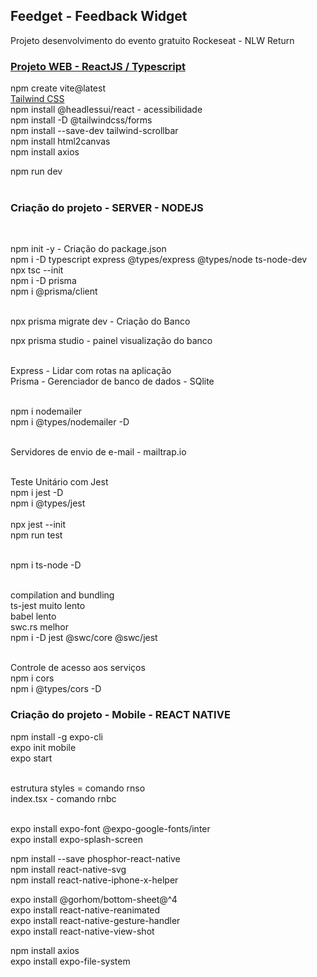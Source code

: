 <h2>Feedget - Feedback Widget</h2>
<p>Projeto desenvolvimento do evento gratuito Rockeseat - NLW Return</p>
<h3><a href="https://feedget-widget-feedback-web.vercel.app/">Projeto WEB - ReactJS / Typescript</a></h3>

npm create vite@latest<br>
<a href="https://tailwindcss.com/docs/installation">Tailwind CSS</a><br>
npm install @headlessui/react - acessibilidade<br>
npm install -D @tailwindcss/forms<br>
npm install --save-dev tailwind-scrollbar<br>
npm install html2canvas<br>
npm install axios<br>

npm run dev<br><br>

<h3>Criação do projeto - SERVER - NODEJS</h3><br>

npm init -y - Criação do package.json<br>
npm i -D typescript express @types/express @types/node ts-node-dev<br>
npx tsc --init<br>
npm i -D prisma<br>
npm i @prisma/client<br><br>

npx prisma migrate dev - Criação do Banco<br>

npx prisma studio - painel visualização do banco<br><br>

Express - Lidar com rotas na aplicação<br>
Prisma - Gerenciador de banco de dados - SQlite<br><br>

npm i nodemailer<br>
npm i @types/nodemailer -D<br><br>

Servidores de envio de e-mail - mailtrap.io<br><br>

Teste Unitário com Jest<br>
npm i jest -D<br>
npm i @types/jest<br><br>
npx jest --init<br>
npm run test<br><br>

npm i ts-node -D<br><br>

compilation and bundling<br>
ts-jest muito lento<br>
babel lento<br>
swc.rs melhor<br>
npm i -D jest @swc/core @swc/jest<br><br>

Controle de acesso aos serviços<br>
npm i cors<br>
npm i @types/cors -D<br>

<h3>Criação do projeto - Mobile - REACT NATIVE</h3>

npm install -g expo-cli<br>
expo init mobile<br>
expo start<br><br>

estrutura styles = comando rnso<br>
index.tsx - comando rnbc<br><br>

expo install expo-font @expo-google-fonts/inter<br>
expo install expo-splash-screen<br>

npm install --save phosphor-react-native<br>
npm install react-native-svg<br>
npm install react-native-iphone-x-helper<br>

expo install @gorhom/bottom-sheet@^4<br>
expo install react-native-reanimated<br>
expo install react-native-gesture-handler<br>
expo install react-native-view-shot<br>

npm install axios<br>
expo install expo-file-system
